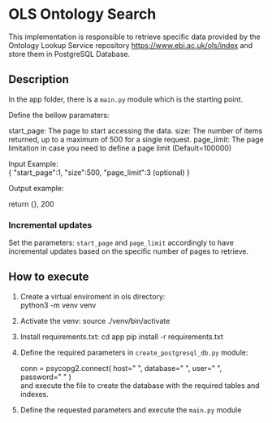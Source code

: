 # OLS Ontology Search #

This implementation is responsible to retrieve specific data provided by the Ontology Lookup Service repository https://www.ebi.ac.uk/ols/index
and store them in PostgreSQL Database.


## Description ##
In the app folder, there is a `main.py` module which is the starting point.

Define the bellow paramaters:

start_page: The page to start accessing the data.
size: The number of items returned, up to a maximum of 500 for a single request.
page_limit: The page limitation in case you need to define a page limit (Default=100000)

Input Example:    
    {
        "start_page":1,
        "size":500,
        "page_limit":3 (optional)
    }


Output example:
    
   return {}, 200   

### Incremental updates ###
Set the parameters: `start_page` and `page_limit` accordingly to have incremental updates based on the specific number of pages to retrieve.


## How to execute ##
1. Create a virtual enviroment in ols directory:   
    python3 -m venv venv

2. Activate the venv:
    source ./venv/bin/activate

3. Install requirements.txt:
    cd app
    pip install -r requirements.txt

4. Define the required parameters in `create_postgresql_db.py` module:
    
    conn = psycopg2.connect(
        host=" ",
        database=" ",
        user=" ",
        password=" "
    )    
and execute the file to create the database with the required tables and indexes.

5. Define the requested parameters and execute the `main.py` module


